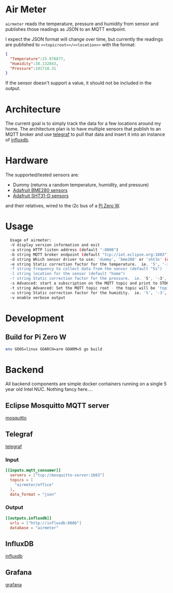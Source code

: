 # Air Meter

`airmeter` reads the temperature, pressure and humidity from sensor and publishes those readings as JSON to an MQTT endpoint.

I expect the JSON format will change over time, but currently the readings are published to `<<topicroot>>/<<location>>` with the format:

```json
{
  "Temperature":15.978877,
  "Humidity":38.132843,
  "Pressure":101718.31
}
```

If the sensor doesn't support a value, it should not be included in the output.


# Architecture

The current goal is to simply track the data for a few locations around my home.  The architecture plan is to have multiple sensors
that publish to an MQTT broker and use [telegraf](https://github.com/influxdata/telegraf) to pull that data and insert it into an
instance of [influxdb](https://github.com/influxdata/influxdb).

# Hardware

The supported/tested sensors are:
* Dummy (returns a random temperature, humidity, and pressure)
* [Adafruit BME280 sensors](https://www.adafruit.com/product/2652)
* [Adafruit SHT31-D sensors](https://www.adafruit.com/product/2857)

 and their relatives, wired to the i2c bus of a [Pi Zero W](https://www.adafruit.com/product/3400).

# Usage

```bash
  Usage of airmeter:
  -V display version information and exit
  -a string HTTP listen address (default ":8000")
  -b string MQTT broker endpoint (default "tcp://iot.eclipse.org:1883")
  -d string Which sensor driver to use: 'dummy', 'bme280' or 'sht3x' (default "bme280")
  -e string Static correction factor for the temperature.  ie. '5', '-3', '1.2 (default "0")
  -f string frequency to collect data from the sensor (default "5s")
  -l string location for the sensor (default "home")
  -r string Static correction factor for the pressure.  ie. '5', '-3', '1.2 (default "0")
  -s Advanced: start a subscription on the MQTT topic and print to STDOUT
  -t string Advanced: Set the MQTT topic root - the topic will be 'topicroot/location' -  (default "airmeter")
  -u string Static correction factor for the humidity.  ie. '5', '-3', '1.2' (default "0")
  -v enable verbose output
```

# Development

## Build for Pi Zero W

```bash
env GOOS=linux GOARCH=arm GOARM=5 go build
```

# Backend

All backend components are simple docker containers running on a single 5 year old Intel NUC.  Nothing fancy here....

## Eclipse Mosquitto MQTT server

[mosquitto](https://hub.docker.com/_/eclipse-mosquitto)

## Telegraf

[telegraf](https://hub.docker.com/_/telegraf)

### Input

```toml
[[inputs.mqtt_consumer]]
  servers = ["tcp://mosquitto-server:1883"]
  topics = [
    "airmeter/office"
  ],
  data_format = "json"
```

### Output

```toml
[[outputs.influxdb]]
  urls = ["http://influxdb:8086"]
  database = "airmeter"
```

## InfluxDB

[influxdb](https://hub.docker.com/_/influxdb)

## Grafana

[grafana](https://grafana.com/docs/grafana/latest/installation/docker/)
